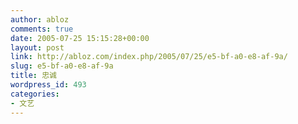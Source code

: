 ```yaml
---
author: abloz
comments: true
date: 2005-07-25 15:15:28+00:00
layout: post
link: http://abloz.com/index.php/2005/07/25/e5-bf-a0-e8-af-9a/
slug: e5-bf-a0-e8-af-9a
title: 忠诚
wordpress_id: 493
categories:
- 文艺
---
```




